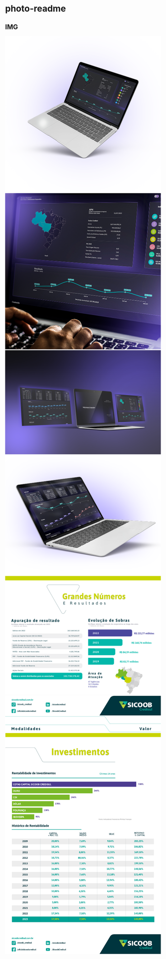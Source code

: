 # photo-readme


## IMG

<img style="" src="./assets/mockup.png" />
<img style="" src="./assets/mockup02.png" />
<img style="" src="./assets/mockup03.png" />
<img style="" src="./assets/mockup04.png" />
<img style="" src="./assets/group_215.svg" />
<img style="" src="./assets/footer.svg" />
<img style="" src="./assets/separator.svg" />
<img style="" src="./assets/separator_table.svg" />
<img style="" src="./assets/page02_investimentos.svg" />